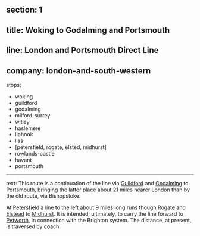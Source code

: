 ﻿section: 1
----
title: Woking to Godalming and Portsmouth
----
line: London and Portsmouth Direct Line
----
company: london-and-south-western
----
stops:
- woking
- guildford
- godalming
- milford-surrey
- witley
- haslemere
- liphook
- liss
- [petersfield, rogate, elsted, midhurst]
- rowlands-castle
- havant
- portsmouth
----
text: This route is a continuation of the line via [Guildford](/stations/guildford) and [Godalming](/stations/godalming) to [Portsmouth](/stations/portsmouth), bringing the latter place about 21 miles nearer London than by the old route, via Bishopstoke.

At [Petersfield](/stations/petersfield) a line to the left about 9 miles long runs though [Rogate](/stations/rogate) and [Elstead](/stations/elsted) to [Midhurst](/stations/midhurst). It is intended, ultimately, to carry the line forward to [Petworth](/stations/petworth), in connection with the Brighton system. The distance, at present, is traversed by coach.
